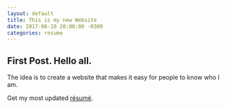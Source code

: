 ```yaml
---
layout: default
title: This is my new Website
date: 2017-06-10 20:00:00 -0300
categories: resume
---
```

## First Post. Hello all.

The idea is to create a website that makes it easy for people to know who I am.

Get my most updated [résumé](https://www.dropbox.com/s/olj5j5pcenrfg2z/Silva_resume.pdf?dl=0).
